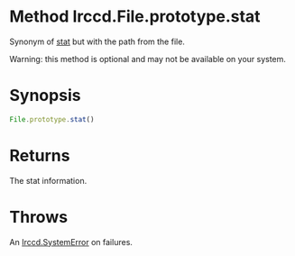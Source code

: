 # Method Irccd.File.prototype.stat

Synonym of [stat][] but with the path from the file.

Warning: this method is optional and may not be available on your system.

# Synopsis

```javascript
File.prototype.stat()
```

# Returns

The stat information.

# Throws

An [Irccd.SystemError](@baseurl@api/module/Irccd/index.html#types) on failures.

[stat]: @baseurl@api/module/Irccd.File/function/stat.html
